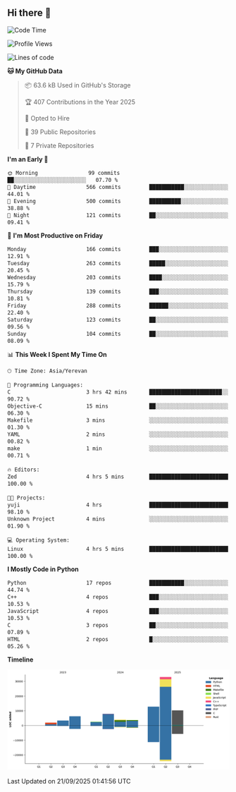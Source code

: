 ## Hi there 👋

<!--START_SECTION:waka-->
![Code Time](http://img.shields.io/badge/Code%20Time-1%2C394%20hrs%2034%20mins-blue)

![Profile Views](http://img.shields.io/badge/Profile%20Views-0-blue)

![Lines of code](https://img.shields.io/badge/From%20Hello%20World%20I%27ve%20Written-85.4%20thousand%20lines%20of%20code-blue)

**🐱 My GitHub Data** 

> 📦 63.6 kB Used in GitHub's Storage 
 > 
> 🏆 407 Contributions in the Year 2025
 > 
> 💼 Opted to Hire
 > 
> 📜 39 Public Repositories 
 > 
> 🔑 7 Private Repositories 
 > 
**I'm an Early 🐤** 

```text
🌞 Morning                99 commits          ██░░░░░░░░░░░░░░░░░░░░░░░   07.70 % 
🌆 Daytime                566 commits         ███████████░░░░░░░░░░░░░░   44.01 % 
🌃 Evening                500 commits         ██████████░░░░░░░░░░░░░░░   38.88 % 
🌙 Night                  121 commits         ██░░░░░░░░░░░░░░░░░░░░░░░   09.41 % 
```
📅 **I'm Most Productive on Friday** 

```text
Monday                   166 commits         ███░░░░░░░░░░░░░░░░░░░░░░   12.91 % 
Tuesday                  263 commits         █████░░░░░░░░░░░░░░░░░░░░   20.45 % 
Wednesday                203 commits         ████░░░░░░░░░░░░░░░░░░░░░   15.79 % 
Thursday                 139 commits         ███░░░░░░░░░░░░░░░░░░░░░░   10.81 % 
Friday                   288 commits         ██████░░░░░░░░░░░░░░░░░░░   22.40 % 
Saturday                 123 commits         ██░░░░░░░░░░░░░░░░░░░░░░░   09.56 % 
Sunday                   104 commits         ██░░░░░░░░░░░░░░░░░░░░░░░   08.09 % 
```


📊 **This Week I Spent My Time On** 

```text
🕑︎ Time Zone: Asia/Yerevan

💬 Programming Languages: 
C                        3 hrs 42 mins       ███████████████████████░░   90.72 % 
Objective-C              15 mins             ██░░░░░░░░░░░░░░░░░░░░░░░   06.30 % 
Makefile                 3 mins              ░░░░░░░░░░░░░░░░░░░░░░░░░   01.30 % 
YAML                     2 mins              ░░░░░░░░░░░░░░░░░░░░░░░░░   00.82 % 
make                     1 min               ░░░░░░░░░░░░░░░░░░░░░░░░░   00.71 % 

🔥 Editors: 
Zed                      4 hrs 5 mins        █████████████████████████   100.00 % 

🐱‍💻 Projects: 
yuji                     4 hrs               █████████████████████████   98.10 % 
Unknown Project          4 mins              ░░░░░░░░░░░░░░░░░░░░░░░░░   01.90 % 

💻 Operating System: 
Linux                    4 hrs 5 mins        █████████████████████████   100.00 % 
```

**I Mostly Code in Python** 

```text
Python                   17 repos            ███████████░░░░░░░░░░░░░░   44.74 % 
C++                      4 repos             ███░░░░░░░░░░░░░░░░░░░░░░   10.53 % 
JavaScript               4 repos             ███░░░░░░░░░░░░░░░░░░░░░░   10.53 % 
C                        3 repos             ██░░░░░░░░░░░░░░░░░░░░░░░   07.89 % 
HTML                     2 repos             █░░░░░░░░░░░░░░░░░░░░░░░░   05.26 % 
```



**Timeline**

![Lines of Code chart](https://raw.githubusercontent.com/0xM4LL0C/0xM4LL0C/main/assets/bar_graph.png)


 Last Updated on 21/09/2025 01:41:56 UTC
<!--END_SECTION:waka-->
